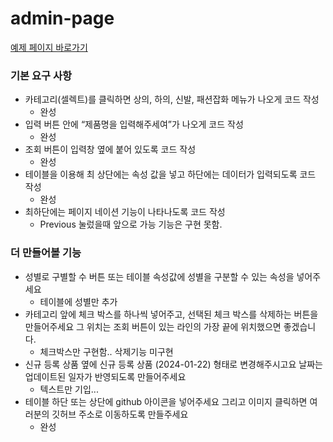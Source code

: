 # admin-page
<a href='https://bamjun.github.io/ozcodingschool_be_02_homework/6___bootstrap/index.html'>예제 페이지 바로가기</a>


### 기본 요구 사항

- 카테고리(셀렉트)를 클릭하면 상의, 하의, 신발, 패션잡화 메뉴가 나오게 코드 작성  
  - 완성
- 입력 버튼 안에 “제품명을 입력해주세여”가 나오게 코드 작성  
  - 완성
- 조회 버튼이 입력창 옆에 붙어 있도록 코드 작성  
  - 완성
- 테이블을 이용해 최 상단에는 속성 값을 넣고 하단에는 데이터가 입력되도록 코드 작성  
  - 완성
- 최하단에는 페이지 네이션 기능이 나타나도록 코드 작성  
  - Previous 눌렀을때 앞으로 가능 기능은 구현 못함.

### 더 만들어볼 기능

- 성별로 구별할 수 버튼 또는 테이블 속성값에 성별을 구분할 수 있는 속성을 넣어주세요  
  - 테이블에 성별만 추가
- 카테고리 앞에 체크 박스를 하나씩 넣어주고, 선택된 체크 박스를 삭제하는 버튼을 만들어주세요 그 위치는 조회 버튼이 있는 라인의 가장 끝에 위치했으면 좋겠습니다.  
  - 체크박스만 구현함.. 삭제기능 미구현
- 신규 등록 상품 옆에  신규 등록 상품 (2024-01-22) 형태로 변경해주시고요 날짜는 업데이트된 일자가 반영되도록 만들어주세요  
  - 텍스트만 기입... 
- 테이블 하단 또는 상단에 github 아이콘을 넣어주세요 그리고 이미지 클릭하면 여러분의 깃허브 주소로 이동하도록 만들주세요  
  - 완성